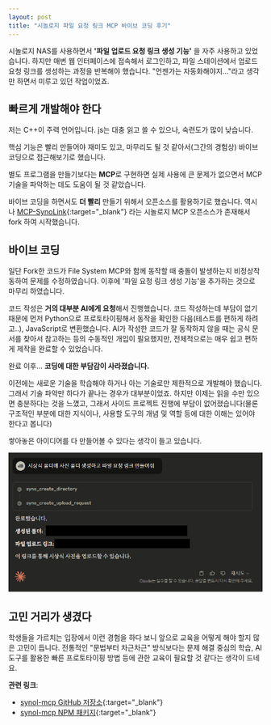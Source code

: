 ```yaml
---
layout: post
title: "시놀로지 파일 요청 링크 MCP 바이브 코딩 후기"
---
```


시놀로지 NAS를 사용하면서 **'파일 업로드 요청 링크 생성 기능'** 을 자주 사용하고 있었습니다. 하지만 매번 웹 인터페이스에 접속해서 로그인하고, 파일 스테이션에서 업로드 요청 링크를 생성하는 과정을 반복해야 했습니다. "언젠가는 자동화해야지..."라고 생각만 하면서 미루고 있던 작업이었죠.

## 빠르게 개발해야 한다

저는 C++이 주력 언어입니다. js는 대충 읽고 쓸 수 있으나, 숙련도가 많이 낮습니다.

핵심 기능은 빨리 만들어야 재미도 있고, 마무리도 될 것 같아서(그간의 경험상) 바이브 코딩으로 접근해보기로 했습니다.

별도 프로그램을 만들기보다는 **MCP**로 구현하면 실제 사용에 큰 문제가 없으면서 MCP 기술을 파악하는 데도 도움이 될 것 같았습니다.

바이브 코딩을 하면서도 **더 빨리** 만들기 위해서 오픈소스를 활용하기로 했습니다. 역시나 [MCP-SynoLink](https://github.com/Do-Boo/MCP-SynoLink){:target="_blank"} 라는 시놀로지 MCP 오픈소스가 존재해서 fork 하여 시작했습니다.

## 바이브 코딩

일단 Fork한 코드가 File System MCP와 함께 동작할 때 충돌이 발생하는지 비정상작동하여 문제를 수정하였습니다. 이후에 '파일 요청 링크 생성 기능'을 추가하는 것으로 마무리 하였습니다.

코드 작성은 **거의 대부분 AI에게 요청**해서 진행했습니다. 코드 작성하는데 부담이 없기 때문에 먼저 Python으로 프로토타이핑해서 동작을 확인한 다음(테스트를 편하게 하려고..), JavaScript로 변환했습니다. AI가 작성한 코드가 잘 동작하지 않을 때는 공식 문서를 찾아서 참고하는 등의 수동적인 개입이 필요했지만, 전체적으로는 매우 쉽고 편하게 제작을 완료할 수 있었습니다.

완료 이후... **코딩에 대한 부담감이 사라졌습니다.**

이전에는 새로운 기술을 학습해야 하거나 아는 기술로만 제한적으로 개발해야 했습니다. 그래서 기술 파악만 하다가 끝나는 경우가 대부분이었죠. 하지만 이제는 읽을 수만 있으면 충분하다는 것을 느꼈고, 그래서 사이드 프로젝트 진행에 부담이 없어졌습니다(물론 구조적인 부분에 대한 지식이나, 사용할 도구의 개념 및 역할 등에 대한 이해는 있어야 한다고 봅니다)

쌓아놓은 아이디어를 다 만들어볼 수 있다는 생각이 들고 있습니다.

![mcp 작동](/assets/img/2-1.png)

## 고민 거리가 생겼다

학생들을 가르치는 입장에서 이런 경험을 하다 보니 앞으로 교육을 어떻게 해야 할지 많은 고민이 듭니다. 전통적인 "문법부터 차근차근" 방식보다는 문제 해결 중심의 학습, AI 도구를 활용한 빠른 프로토타이핑 방법 등에 관한 교육이 필요할 것 같다는 생각이 드네요.


**관련 링크**:
- [synol-mcp GitHub 저장소](https://github.com/nyxrux62/MCP-SynoLink){:target="_blank"}
- [synol-mcp NPM 패키지](https://www.npmjs.com/package/@nyxrux62/synol-mcp){:target="_blank"}